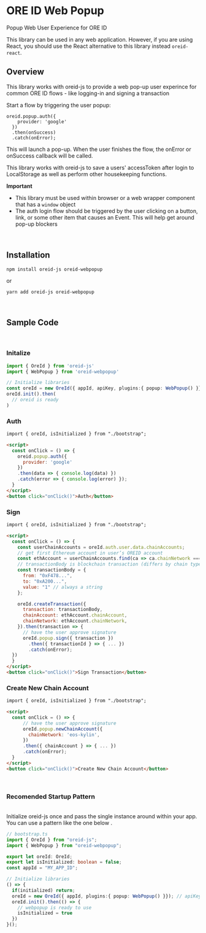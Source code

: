 # ORE ID Web Popup

Popup Web User Experience for ORE ID

This library can be used in any web application. However, if you are using React, you should use the React alternative to this library instead `oreid-react`.

## Overview

This library works with oreid-js to provide a web pop-up user experince for common ORE ID flows - like logging-in and signing a transaction

Start a flow by triggering the user popup:

```
oreid.popup.auth({
    provider: 'google'
  })
  .then(onSuccess)
  .catch(onError);
```

This will launch a pop-up. When the user finishes the flow, the onError or onSuccess callback will be called.

This library works with oreid-js to save a users' accessToken after login to LocalStorage as well as perform other housekeeping functions.

**Important**

- This library must be used within browser or a web wrapper component that has a `window` object
- The auth login flow should be triggered by the user clicking on a button, link, or some other item that causes an Event. This will help get around pop-up blockers

<br>

## Installation

```
npm install oreid-js oreid-webpopup
```

or

```
yarn add oreid-js oreid-webpopup
```

<br>

## Sample Code

<br>

### Initalize

```ts
import { OreId } from 'oreid-js'
import { WebPopup } from 'oreid-webpopup'

// Initialize libraries
const oreId = new OreId({ appId, apiKey, plugins:{ popup: WebPopup() }});
oreId.init().then(
  // oreid is ready
) 
```

### Auth

```html
import { oreId, isInitialized } from "./bootstrap";

<script>
  const onClick = () => {
    oreid.popup.auth({
      provider: 'google'
    })
    .then(data => { console.log(data) })
    .catch(error => { console.log(error) });
  }
</script>
<button click="onClick()">Auth</button>
```

### Sign

```html
import { oreId, isInitialized } from "./bootstrap";

<script>
  const onClick = () => {
    const userChainAccounts = oreId.auth.user.data.chainAccounts;
    // get first Ethereum account in user’s OREID account
    const ethAccount = userChainAccounts.find(ca => ca.chainNetwork === 'eth_main')
    // transactionBody is blockchain transaction (differs by chain type) 
    const transactionBody = {
      from: "0xF478...",
      to: "0xA200...",
      value: "1" // always a string
    };

    oreId.createTransaction({
      transaction: transactionBody,
      chainAccount: ethAccount.chainAccount,
      chainNetwork: ethAccount.chainNetwork,
    }).then(transaction => {
      // have the user approve signature
      oreId.popup.sign({ transaction })
        .then({ transactionId } => { ... })
        .catch(onError);
  })
  }
</script>
<button click="onClick()">Sign Transaction</button>
```

### Create New Chain Account

```html
import { oreId, isInitialized } from "./bootstrap";

<script>
  const onClick = () => {
      // have the user approve signature
      oreId.popup.newChainAccount({
        chainNetwork: 'eos-kylin',
      })
      .then({ chainAccount } => { ... })
      .catch(onError);
  }
</script>
<button click="onClick()">Create New Chain Account</button>
```

<br>

### Recomended Startup Pattern

<br>
Initialize oreid-js once and pass the single instance around within your app. You can use a pattern like the one below .

```ts
// bootstrap.ts
import { OreId } from "oreid-js";
import { WebPopup } from "oreid-webpopup";

export let oreId: OreId;
export let isInitialized: boolean = false;
const appId = "MY_APP_ID";

// Initialize libraries
() => {
  if(initialized) return;
  oreId = new OreId({ appId, plugins:{ popup: WebPopup() }}); // apiKey is required for some features
  oreId.init().then(() => {
    // webpopup is ready to use
    isInitialized = true
  })
}();
```
